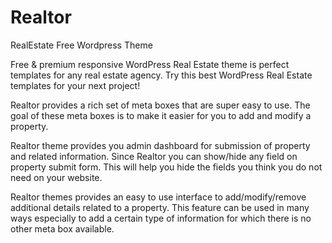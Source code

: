# Realtor #

RealEstate Free Wordpress Theme

Free & premium responsive WordPress Real Estate theme is perfect templates for any real estate agency. Try this best WordPress Real Estate templates for your next project!

Realtor provides a rich set of meta boxes that are super easy to use. The goal of these meta boxes is to make it easier for you to add and modify a property.

Realtor theme provides you admin dashboard for submission of property and related information. Since Realtor you can show/hide any field on property submit form. This will help you hide the fields you think you do not need on your website.

Realtor themes provides an easy to use interface to add/modify/remove additional details related to a property. This feature can be used in many ways especially to add a certain type of information for which there is no other meta box available.